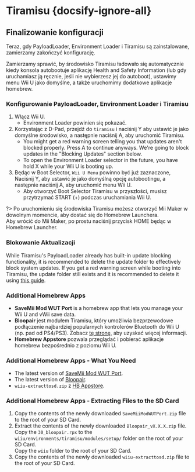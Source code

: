 # Tiramisu {docsify-ignore-all}

## Finalizowanie konfiguracji

Teraz, gdy PayloadLoader, Environment Loader i Tiramisu są zainstalowane, zamierzamy zakończyć konfigurację.

Zamierzamy sprawić, by środowisko Tiramisu ładowało się automatycznie kiedy konsola autobootuje aplikację Health and Safety Information (lub gdy uruchamiasz ją ręcznie, jeśli nie wybierzesz jej do autoboot), ustawimy menu Wii U jako domyślne, a także uruchomimy dodatkowe aplikacje homebrew.

### Konfigurowanie PayloadLoader, Environment Loader i Tiramisu

1. Włącz Wii U.
    - Environment Loader powinien się pokazać.
1. Korzystając z D-Pad, przejdź do `tiramisu` i naciśnij Y aby ustawić je jako domyślne środowisko, a następnie naciśnij A, aby uruchomić Tiramisu.
    - You might get a red warning screen telling you that updates aren't blocked properly. Press A to continue anyways. We're going to block updates in the "Blocking Updates" section below.
    - To open the Environment Loader selector in the future, you have hold X while your Wii U is booting up.
1. Będąc w Boot Selector, `Wii U Menu` powinno być już zaznaczone, Naciśnij Y, aby ustawić je jako domyślną opcję autobootingu, a następnie naciśnij A, aby uruchomić menu Wii U.
    - Aby otworzyć Boot Selector Tiramisu w przyszłości, musisz przytrzymać START (+) podczas uruchamiania Wii U.

?> Po uruchomieniu się środowiska Tiramisu możesz otworzyć Mii Maker w dowolnym momencie, aby dostać się do Homebrew Launchera. <br>Aby wrócić do Mii Maker, po prostu naciśnij przycisk HOME będąc w Homebrew Launcher.

### Blokowanie Aktualizacji
While Tiramisu's PayloadLoader already has built-in update blocking functionality, it is recommended to delete the update folder to effectively block system updates. If you get a red warning screen while booting into Tiramisu, the update folder still exists and it is recommended to delete it using [this guide](../block-updates).

### Additional Homebrew Apps

- **SaveMii Mod WUT Port** is a homebrew app that lets you manage your Wii U and vWii save data.
- **Bloopair** jest modułem Tiramisu, który umożliwia bezprzewodowe podłączenie najbardziej popularnych kontrolerów Bluetooth do Wii U (np. pad od PS4/PS3). Zobacz [tę stronę](https://gbatemp.net/threads/bloopair-connect-controllers-from-other-consoles-natively.594289/), aby uzyskać więcej informacji.
- **Homebrew Appstore** pozwala przeglądać i pobierać aplikacje homebrew bezpośrednio z poziomu Wii U.

### Additional Homebrew Apps - What You Need

- The latest version of [SaveMii Mod WUT Port](https://wiiubru.com/appstore/zips/SaveMiiModWUTPort.zip).
- The latest version of [Bloopair](https://github.com/GaryOderNichts/Bloopair/releases).
- `wiiu-extracttosd.zip` z [HB Appstore](https://github.com/fortheusers/hb-appstore/releases/).

### Additional Homebrew Apps - Extracting Files to the SD Card

1. Copy the contents of the newly downloaded `SaveMiiModWUTPort.zip` file to the root of your SD Card.
1. Extract the contents of the newly downloaded `Bloopair_vX.X.X.zip` file.  
   Copy the `30_bloopair.rpx` to the `wiiu/environments/tiramisu/modules/setup/` folder on the root of your SD Card.  
   Copy the `wiiu` folder to the root of your SD Card.
1. Copy the contents of the newly downloaded `wiiu-extracttosd.zip` file to the root of your SD Card.
